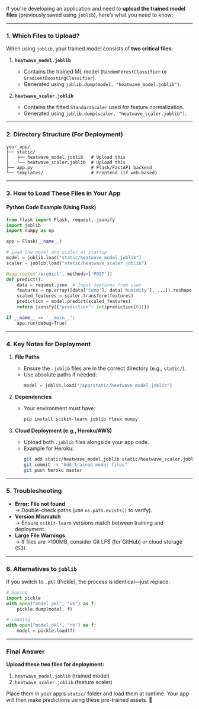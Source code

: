 If you're developing an application and need to **upload the trained model files** (previously saved using `joblib`), here’s what you need to know:

---

### **1. Which Files to Upload?**
When using `joblib`, your trained model consists of **two critical files**:
1. **`heatwave_model.joblib`**  
   - Contains the trained ML model (`RandomForestClassifier` or `GradientBoostingClassifier`).  
   - Generated using `joblib.dump(model, "heatwave_model.joblib")`.

2. **`heatwave_scaler.joblib`**  
   - Contains the fitted `StandardScaler` used for feature normalization.  
   - Generated using `joblib.dump(scaler, "heatwave_scaler.joblib")`.

---

### **2. Directory Structure (For Deployment)**
```
your_app/  
├── static/  
│   ├── heatwave_model.joblib   # Upload this  
│   └── heatwave_scaler.joblib  # Upload this  
├── app.py                      # Flask/FastAPI backend  
└── templates/                  # Frontend (if web-based)
```

---

### **3. How to Load These Files in Your App**
#### **Python Code Example (Using Flask)**
```python
from flask import Flask, request, jsonify
import joblib
import numpy as np

app = Flask(__name__)

# Load the model and scaler at startup
model = joblib.load("static/heatwave_model.joblib")
scaler = joblib.load("static/heatwave_scaler.joblib")

@app.route('/predict', methods=['POST'])
def predict():
    data = request.json  # Input features from user
    features = np.array([data['temp'], data['humidity'], ...]).reshape(1, -1)
    scaled_features = scaler.transform(features)
    prediction = model.predict(scaled_features)
    return jsonify({"prediction": int(prediction[0])})

if __name__ == '__main__':
    app.run(debug=True)
```

---

### **4. Key Notes for Deployment**
1. **File Paths**  
   - Ensure the `.joblib` files are in the correct directory (e.g., `static/`).  
   - Use absolute paths if needed:  
     ```python
     model = joblib.load("/app/static/heatwave_model.joblib")
     ```

2. **Dependencies**  
   - Your environment must have:  
     ```bash
     pip install scikit-learn joblib flask numpy
     ```

3. **Cloud Deployment (e.g., Heroku/AWS)**  
   - Upload both `.joblib` files alongside your app code.  
   - Example for Heroku:  
     ```bash
     git add static/heatwave_model.joblib static/heatwave_scaler.joblib
     git commit -m "Add trained model files"
     git push heroku master
     ```

---

### **5. Troubleshooting**
- **Error: File not found**  
  → Double-check paths (use `os.path.exists()` to verify).  
- **Version Mismatch**  
  → Ensure `scikit-learn` versions match between training and deployment.  
- **Large File Warnings**  
  → If files are >100MB, consider Git LFS (for GitHub) or cloud storage (S3).

---

### **6. Alternatives to `joblib`**
If you switch to `.pkl` (Pickle), the process is identical—just replace:
```python
# Saving
import pickle
with open("model.pkl", "wb") as f:
    pickle.dump(model, f)

# Loading
with open("model.pkl", "rb") as f:
    model = pickle.load(f)
```

---

### **Final Answer**
**Upload these two files for deployment:**  
1. `heatwave_model.joblib` (trained model)  
2. `heatwave_scaler.joblib` (feature scaler)  

Place them in your app’s `static/` folder and load them at runtime. Your app will then make predictions using these pre-trained assets. 🚀